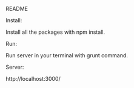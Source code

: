 README

Install:

Install all the packages with npm install.

Run:

Run server in your terminal with grunt command.

Server:

http://localhost:3000/
